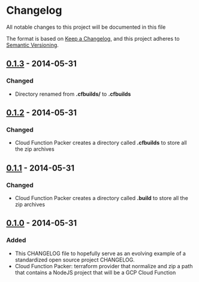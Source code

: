 # Changelog

All notable changes to this project will be documented in this file

The format is based on [Keep a Changelog](https://keepachangelog.com/en/1.0.0/),
and this project adheres to [Semantic Versioning](https://semver.org/spec/v2.0.0.html).

## [0.1.3](https://github.com/EclesioMeloJunior/terrago/tree/v0.1.3) - 2014-05-31

### Changed
- Directory renamed from **.cfbuilds/** to **.cfbuilds**

## [0.1.2](https://github.com/EclesioMeloJunior/terrago/tree/v0.1.2) - 2014-05-31

### Changed
- Cloud Function Packer creates a directory called **.cfbuilds** to store all the zip archives

## [0.1.1](https://github.com/EclesioMeloJunior/terrago/tree/v0.1.1) - 2014-05-31

### Changed
- Cloud Function Packer creates a directory called **.build** to store all the zip archives

## [0.1.0](https://github.com/EclesioMeloJunior/terrago/tree/v0.1.0) - 2014-05-31

### Added
- This CHANGELOG file to hopefully serve as an evolving example of a
  standardized open source project CHANGELOG.
- Cloud Function Packer: terraform provider that normalize and zip a path
  that contains a NodeJS project that will be a GCP Cloud Function